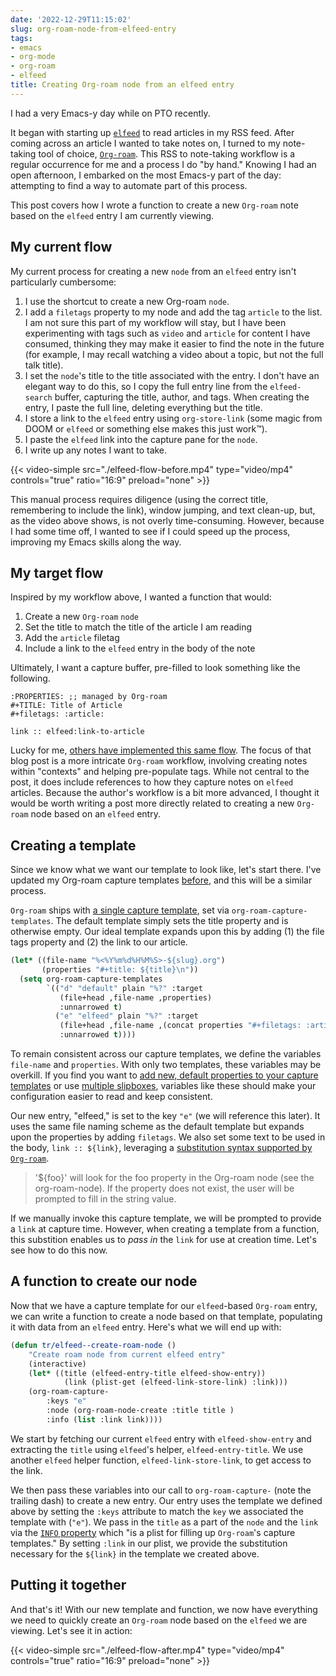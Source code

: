 ```yaml
---
date: '2022-12-29T11:15:02'
slug: org-roam-node-from-elfeed-entry
tags:
- emacs
- org-mode
- org-roam
- elfeed
title: Creating Org-roam node from an elfeed entry
---
```


I had a very Emacs-y day while on PTO recently.

It began with starting up [`elfeed`](https://github.com/skeeto/elfeed) to read articles in my RSS feed. After coming across an article I wanted to take notes on, I turned to my note-taking tool of choice, [`Org-roam`](https://www.orgroam.com/). This RSS to note-taking workflow is a regular occurrence for me and a process I do "by hand." Knowing I had an open afternoon, I embarked on the most Emacs-y part of the day: attempting to find a way to automate part of this process.

This post covers how I wrote a function to create a new `Org-roam` note based on the `elfeed` entry I am currently viewing.

## My current flow

My current process for creating a new `node` from an `elfeed` entry isn't particularly cumbersome:

1. I use the shortcut to create a new Org-roam `node`.
2. I add a `filetags` property to my node and add the tag `article` to the list. I am not sure this part of my workflow will stay, but I have been experimenting with tags such as `video` and `article` for content I have consumed, thinking they may make it easier to find the note in the future (for example, I may recall watching a video about a topic, but not the full talk title).
3. I set the `node`'s title to the title associated with the entry. I don't have an elegant way to do this, so I copy the full entry line from the `elfeed-search` buffer, capturing the title, author, and tags. When creating the entry, I paste the full line, deleting everything but the title.
4. I store a link to the `elfeed` entry using `org-store-link` (some magic from DOOM or `elfeed` or something else makes this just work&trade;).
5. I paste the `elfeed` link into the capture pane for the `node`.
6. I write up any notes I want to take.

{{< video-simple src="./elfeed-flow-before.mp4" type="video/mp4" controls="true" ratio="16:9" preload="none" >}}

This manual process requires diligence (using the correct title, remembering to include the link), window jumping, and text clean-up, but, as the video above shows, is not overly time-consuming. However, because I had some time off, I wanted to see if I could speed up the process, improving my Emacs skills along the way.

## My target flow

Inspired by my workflow above, I wanted a function that would:

1. Create a new `Org-roam` `node`
2. Set the title to match the title of the article I am reading
3. Add the `article` filetag
4. Include a link to the `elfeed` entry in the body of the note

Ultimately, I want a capture buffer, pre-filled to look something like the following.

```org-mode
:PROPERTIES: ;; managed by Org-roam
#+TITLE: Title of Article
#+filetags: :article:

link :: elfeed:link-to-article
```

Lucky for me, [others have implemented this same flow](https://takeonrules.com/2022/02/07/org-roam-emacs-and-ever-refining-the-note-taking-process/). The focus of that blog post is a more intricate `Org-roam` workflow, involving creating notes within "contexts" and helping pre-populate tags. While not central to the post, it does include references to how they capture notes on `elfeed` articles. Because the author's workflow is a bit more advanced, I thought it would be worth writing a post more directly related to creating a new `Org-roam` node based on an `elfeed` entry.

## Creating a template

Since we know what we want our template to look like, let's start there. I've updated my Org-roam capture templates [before](/2022/08/add-timestamps-to-org-files/#adding-the-timestamps), and this will be a similar process.

`Org-roam` ships with [a single capture template](https://github.com/org-roam/org-roam/blob/c3867619147175faf89ed8f3e90a1e67a4fd9655/org-roam-capture.el#L41-L45), set via `org-roam-capture-templates`. The default template simply sets the title property and is otherwise empty. Our ideal template expands upon this by adding (1) the file tags property and (2) the link to our article.

```el
(let* ((file-name "%<%Y%m%d%H%M%S>-${slug}.org")
       (properties "#+title: ${title}\n"))
  (setq org-roam-capture-templates
        `(("d" "default" plain "%?" :target
           (file+head ,file-name ,properties)
           :unnarrowed t)
          ("e" "elfeed" plain "%?" :target
           (file+head ,file-name ,(concat properties "#+filetags: :article:\n\nlink :: ${link}\n\n"))
           :unnarrowed t))))
```

To remain consistent across our capture templates, we define the variables `file-name` and `properties`. With only two templates, these variables may be overkill. If you find you want to [add new, default properties to your capture templates](/2022/08/add-timestamps-to-org-files/) or use [multiple slipboxes](https://jethrokuan.github.io/org-roam-guide/), variables like these should make your configuration easier to read and keep consistent.

Our new entry, "elfeed," is set to the key `"e"` (we will reference this later). It uses the same file naming scheme as the default template but expands upon the properties by adding `filetags`. We also set some text to be used in the body, `link :: ${link}`, leveraging a [substitution syntax supported by `Org-roam`](https://github.com/org-roam/org-roam/blob/c3867619147175faf89ed8f3e90a1e67a4fd9655/org-roam-capture.el#L271-L275).

> '\${foo}' will look for the foo property in the Org-roam
> node (see the org-roam-node). If the property does not exist, the user will be
> prompted to fill in the string value.

If we manually invoke this capture template, we will be prompted to provide a `link` at capture time. However, when creating a template from a function, this substition enables us to _pass in_ the `link` for use at creation time. Let's see how to do this now.

## A function to create our node

Now that we have a capture template for our `elfeed`-based `Org-roam` entry, we can write a function to create a node based on that template, populating it with data from an `elfeed` entry. Here's what we will end up with:

```el
(defun tr/elfeed--create-roam-node ()
    "Create roam node from current elfeed entry"
    (interactive)
    (let* ((title (elfeed-entry-title elfeed-show-entry))
            (link (plist-get (elfeed-link-store-link) :link)))
    (org-roam-capture-
        :keys "e"
        :node (org-roam-node-create :title title )
        :info (list :link link))))
```

We start by fetching our current `elfeed` entry with `elfeed-show-entry` and extracting the `title` using `elfeed`'s helper, `elfeed-entry-title`. We use another `elfeed` helper function, `elfeed-link-store-link`, to get access to the link.

We then pass these variables into our call to `org-roam-capture-` (note the trailing dash) to create a new entry. Our entry uses the template we defined above by setting the `:keys` attribute to match the `key` we associated the template with (`"e"`). We pass in the `title` as a part of the `node` and the `link` via the [`INFO` property](https://github.com/org-roam/org-roam/blob/d95d25615e69e7cc847641800c1886366336c97e/org-roam-capture.el#L401) which "is a plist for filling up `Org-roam`'s capture templates." By setting `:link` in our plist, we provide the substitution necessary for the `${link}` in the template we created above.

## Putting it together

And that's it! With our new template and function, we now have everything we need to quickly create an `Org-roam` node based on the `elfeed` we are viewing. Let's see it in action:

{{< video-simple src="./elfeed-flow-after.mp4" type="video/mp4" controls="true" ratio="16:9" preload="none" >}}
